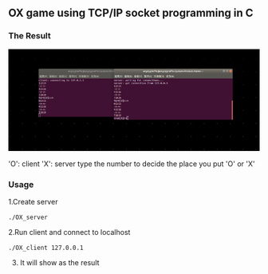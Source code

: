 ## OX game using TCP/IP socket programming in C


### The Result
![image](https://github.com/bca12345/OX_game/blob/main/2021-03-07%2015-32-13%20%E7%9A%84%E8%9E%A2%E5%B9%95%E6%93%B7%E5%9C%96.png)

'O': client
'X': server
type the number to decide the place you put 'O' or 'X'

### Usage

1.Create server
  
  
    ./OX_server

2.Run client and connect to localhost
  
  
    ./OX_client 127.0.0.1
    
3. It will show as the result
